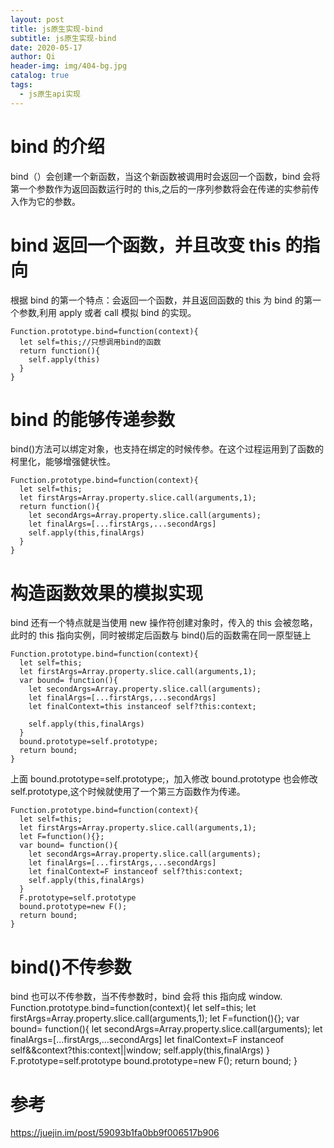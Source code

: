 ```yaml
---
layout: post
title: js原生实现-bind
subtitle: js原生实现-bind
date: 2020-05-17
author: Qi
header-img: img/404-bg.jpg
catalog: true
tags:
  - js原生api实现
---
```


# bind 的介绍

bind（）会创建一个新函数，当这个新函数被调用时会返回一个函数，bind 会将第一个参数作为返回函数运行时的 this,之后的一序列参数将会在传递的实参前传入作为它的参数。

# bind 返回一个函数，并且改变 this 的指向

根据 bind 的第一个特点：会返回一个函数，并且返回函数的 this 为 bind 的第一个参数,利用 apply 或者 call 模拟 bind 的实现。

```
Function.prototype.bind=function(context){
  let self=this;//只想调用bind的函数
  return function(){
    self.apply(this)
  }
}
```

# bind 的能够传递参数

bind()方法可以绑定对象，也支持在绑定的时候传参。在这个过程运用到了函数的柯里化，能够增强健状性。

```
Function.prototype.bind=function(context){
  let self=this;
  let firstArgs=Array.property.slice.call(arguments,1);
  return function(){
    let secondArgs=Array.property.slice.call(arguments);
    let finalArgs=[...firstArgs,...secondArgs]
    self.apply(this,finalArgs)
  }
}
```

# 构造函数效果的模拟实现

bind 还有一个特点就是当使用 new 操作符创建对象时，传入的 this 会被忽略，此时的 this 指向实例，同时被绑定后函数与 bind()后的函数需在同一原型链上

```
Function.prototype.bind=function(context){
  let self=this;
  let firstArgs=Array.property.slice.call(arguments,1);
  var bound= function(){
    let secondArgs=Array.property.slice.call(arguments);
    let finalArgs=[...firstArgs,...secondArgs]
    let finalContext=this instanceof self?this:context;

    self.apply(this,finalArgs)
  }
  bound.prototype=self.prototype;
  return bound;
}
```

上面 bound.prototype=self.prototype;，加入修改 bound.prototype 也会修改 self.prototype,这个时候就使用了一个第三方函数作为传递。

```
Function.prototype.bind=function(context){
  let self=this;
  let firstArgs=Array.property.slice.call(arguments,1);
  let F=function(){};
  var bound= function(){
    let secondArgs=Array.property.slice.call(arguments);
    let finalArgs=[...firstArgs,...secondArgs]
    let finalContext=F instanceof self?this:context;
    self.apply(this,finalArgs)
  }
  F.prototype=self.prototype
  bound.prototype=new F();
  return bound;
}
```

# bind()不传参数

bind 也可以不传参数，当不传参数时，bind 会将 this 指向成 window.
Function.prototype.bind=function(context){
let self=this;
let firstArgs=Array.property.slice.call(arguments,1);
let F=function(){};
var bound= function(){
let secondArgs=Array.property.slice.call(arguments);
let finalArgs=[...firstArgs,...secondArgs]
let finalContext=F instanceof self&&context?this:context||window;
self.apply(this,finalArgs)
}
F.prototype=self.prototype
bound.prototype=new F();
return bound;
}

# 参考

https://juejin.im/post/59093b1fa0bb9f006517b906
